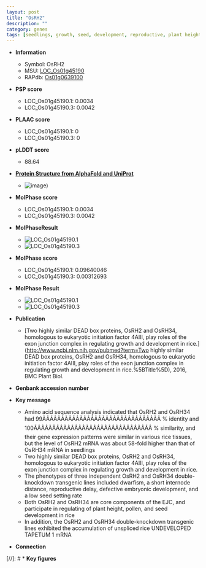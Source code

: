 ```yaml
---
layout: post
title: "OsRH2"
description: ""
category: genes
tags: [seedlings, growth, seed, development, reproductive, plant height, tapetum, seed development]
---
```


* **Information**  
    + Symbol: OsRH2  
    + MSU: [LOC_Os01g45190](http://rice.plantbiology.msu.edu/cgi-bin/ORF_infopage.cgi?orf=LOC_Os01g45190)  
    + RAPdb: [Os01g0639100](http://rapdb.dna.affrc.go.jp/viewer/gbrowse_details/irgsp1?name=Os01g0639100)  

* **PSP score**  
    + LOC_Os01g45190.1: 0.0034 
    + LOC_Os01g45190.3: 0.0042 

* **PLAAC score**  
    + LOC_Os01g45190.1: 0 
    + LOC_Os01g45190.3: 0 

* **pLDDT score**
    + 88.64

* **[Protein Structure from AlphaFold and UniProt](https://www.uniprot.org/uniprotkb/Q5VNM3/entry#structure)**
    + ![image](https://ricepsp.github.io/images/Q5/AF-Q5VNM3-F1.png))

* **MolPhase score**
    + LOC_Os01g45190.1: 0.0034
    + LOC_Os01g45190.3: 0.0042

* **MolPhaseResult**
    + ![LOC_Os01g45190.1](https://ricepsp.github.io/pictures/LOC_Os01g/LOC_Os01g45190.1.png)
    + ![LOC_Os01g45190.3](https://ricepsp.github.io/pictures/LOC_Os01g/LOC_Os01g45190.3.png)

* **MolPhase score**
    + LOC_Os01g45190.1: 0.09640046
    + LOC_Os01g45190.3: 0.00312693

* **MolPhase Result**
    + ![LOC_Os01g45190.1](https://304243504.github.io/Pictures/LOC_Os01g/LOC_Os01g45190.1.png)
    + ![LOC_Os01g45190.3](https://304243504.github.io/Pictures/LOC_Os01g/LOC_Os01g45190.3.png)

* **Publication**  
    + [Two highly similar DEAD box proteins, OsRH2 and OsRH34, homologous to eukaryotic initiation factor 4AIII, play roles of the exon junction complex in regulating growth and development in rice.](http://www.ncbi.nlm.nih.gov/pubmed?term=Two highly similar DEAD box proteins, OsRH2 and OsRH34, homologous to eukaryotic initiation factor 4AIII, play roles of the exon junction complex in regulating growth and development in rice.%5BTitle%5D), 2016, BMC Plant Biol.

* **Genbank accession number**  

* **Key message**  
    + Amino acid sequence analysis indicated that OsRH2 and OsRH34 had 99ÃÂÃÂÃÂÃÂÃÂÃÂÃÂÃÂÃÂÃÂÃÂÃÂÃÂÃÂÃÂÃÂ % identity and 100ÃÂÃÂÃÂÃÂÃÂÃÂÃÂÃÂÃÂÃÂÃÂÃÂÃÂÃÂÃÂÃÂ % similarity, and their gene expression patterns were similar in various rice tissues, but the level of OsRH2 mRNA was about 58-fold higher than that of OsRH34 mRNA in seedlings
    + Two highly similar DEAD box proteins, OsRH2 and OsRH34, homologous to eukaryotic initiation factor 4AIII, play roles of the exon junction complex in regulating growth and development in rice.
    + The phenotypes of three independent OsRH2 and OsRH34 double-knockdown transgenic lines included dwarfism, a short internode distance, reproductive delay, defective embryonic development, and a low seed setting rate
    + Both OsRH2 and OsRH34 are core components of the EJC, and participate in regulating of plant height, pollen, and seed development in rice
    + In addition, the OsRH2 and OsRH34 double-knockdown transgenic lines exhibited the accumulation of unspliced rice UNDEVELOPED TAPETUM 1 mRNA

* **Connection**  

[//]: # * **Key figures**  


